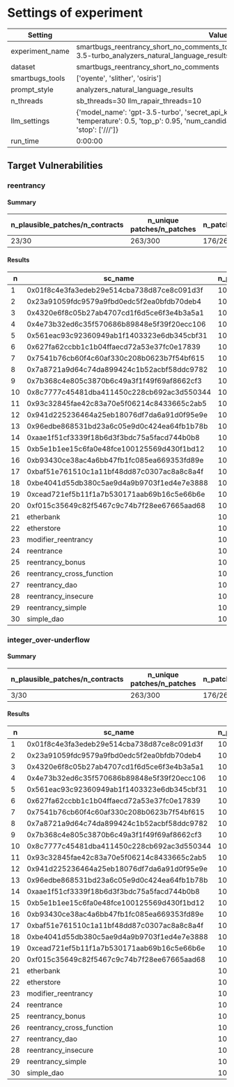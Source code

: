 # Settings of experiment

| Setting | Value |
| --- | --- |
| experiment_name | smartbugs_reentrancy_short_no_comments_tools3_patches10_tmp0.5_topp0.95_gpt-3.5-turbo_analyzers_natural_language_results |
| dataset | smartbugs_reentrancy_short_no_comments |
| smartbugs_tools | ['oyente', 'slither', 'osiris'] |
| prompt_style | analyzers_natural_language_results |
| n_threads | sb_threads=30 llm_rapair_threads=10 |
| llm_settings | {'model_name': 'gpt-3.5-turbo', 'secret_api_key': 'KTH_OPENAI_API_KEY', 'temperature': 0.5, 'top_p': 0.95, 'num_candidate_patches': 10, 'max_time': 3600, 'stop': ['///']} |
| run_time | 0:00:00 |

## Target Vulnerabilities


### reentrancy

#### Summary
| n_plausible_patches/n_contracts | n_unique patches/n_patches | n_patches_compiles/n_unique_patches |
| --- | --- | --- |
| 23/30 | 263/300 | 176/263 |

#### Results
| n | sc_name | n_patches | unique_paches_that_compile | best_patch | compiles | plausible_patch | osiris | oyente | slither |
| --- | --- | --- | --- | --- | --- | --- | --- | --- | --- |
| 1 | 0x01f8c4e3fa3edeb29e514cba738d87ce8c091d3f | 10 | 0/9 | patch_0 | False | False | Fix/Bug | Bug/Bug | Bug/Bug|
| 2 | 0x23a91059fdc9579a9fbd0edc5f2ea0bfdb70deb4 | 10 | 9/9 | patch_2 | True | True | Fix/Fix | Bug/Fix | Bug/Fix|
| 3 | 0x4320e6f8c05b27ab4707cd1f6d5ce6f3e4b3a5a1 | 10 | 6/9 | patch_0 | True | True | Bug/Fix | Bug/Fix | Bug/Fix|
| 4 | 0x4e73b32ed6c35f570686b89848e5f39f20ecc106 | 10 | 5/9 | patch_1 | True | True | Fix/Fix | Fix/Fix | Bug/Fix|
| 5 | 0x561eac93c92360949ab1f1403323e6db345cbf31 | 10 | 0/10 | patch_0 | False | False | Bug/Bug | Fix/Bug | Bug/Bug|
| 6 | 0x627fa62ccbb1c1b04ffaecd72a53e37fc0e17839 | 10 | 3/10 | patch_0 | True | False | Bug/Bug | Fix/Fix | Bug/Fix|
| 7 | 0x7541b76cb60f4c60af330c208b0623b7f54bf615 | 10 | 10/10 | patch_0 | True | True | Bug/Fix | Fix/Fix | Bug/Fix|
| 8 | 0x7a8721a9d64c74da899424c1b52acbf58ddc9782 | 10 | 9/10 | patch_0 | True | True | Fix/Fix | Fix/Fix | Bug/Fix|
| 9 | 0x7b368c4e805c3870b6c49a3f1f49f69af8662cf3 | 10 | 10/10 | patch_0 | True | True | Bug/Fix | Fix/Fix | Bug/Fix|
| 10 | 0x8c7777c45481dba411450c228cb692ac3d550344 | 10 | 2/10 | patch_5 | True | False | Bug/Bug | Fix/Fix | Bug/Fix|
| 11 | 0x93c32845fae42c83a70e5f06214c8433665c2ab5 | 10 | 10/10 | patch_2 | True | True | Fix/Fix | Fix/Fix | Bug/Fix|
| 12 | 0x941d225236464a25eb18076df7da6a91d0f95e9e | 10 | 4/10 | patch_4 | True | False | Bug/Fix | Fix/Fix | Bug/Bug|
| 13 | 0x96edbe868531bd23a6c05e9d0c424ea64fb1b78b | 10 | 3/9 | patch_1 | True | True | Fix/Fix | Fix/Fix | Bug/Fix|
| 14 | 0xaae1f51cf3339f18b6d3f3bdc75a5facd744b0b8 | 10 | 2/10 | patch_7 | True | True | Bug/Fix | Fix/Fix | Bug/Fix|
| 15 | 0xb5e1b1ee15c6fa0e48fce100125569d430f1bd12 | 10 | 10/10 | patch_0 | True | True | Fix/Fix | Fix/Fix | Bug/Fix|
| 16 | 0xb93430ce38ac4a6bb47fb1fc085ea669353fd89e | 10 | 10/10 | patch_0 | True | True | Bug/Fix | Bug/Fix | Bug/Fix|
| 17 | 0xbaf51e761510c1a11bf48dd87c0307ac8a8c8a4f | 10 | 6/8 | patch_1 | True | True | Bug/Fix | Bug/Fix | Bug/Fix|
| 18 | 0xbe4041d55db380c5ae9d4a9b9703f1ed4e7e3888 | 10 | 8/9 | patch_0 | True | True | Fix/Fix | Fix/Fix | Bug/Fix|
| 19 | 0xcead721ef5b11f1a7b530171aab69b16c5e66b6e | 10 | 9/10 | patch_2 | True | True | Fix/Fix | Fix/Fix | Bug/Fix|
| 20 | 0xf015c35649c82f5467c9c74b7f28ee67665aad68 | 10 | 10/10 | patch_0 | True | True | Fix/Fix | Fix/Fix | Bug/Fix|
| 21 | etherbank | 10 | 2/2 | patch_5 | True | True | Bug/Fix | Fix/Fix | Bug/Fix|
| 22 | etherstore | 10 | 3/7 | patch_4 | True | True | Bug/Fix | Fix/Fix | Bug/Fix|
| 23 | modifier_reentrancy | 10 | 8/8 | patch_0 | True | True | Fix/Fix | Fix/Fix | Fix/Fix|
| 24 | reentrance | 10 | 6/6 | patch_2 | True | True | Bug/Fix | Fix/Fix | Bug/Fix|
| 25 | reentrancy_bonus | 10 | 3/9 | patch_0 | True | False | Bug/Bug | Fix/Fix | Bug/Fix|
| 26 | reentrancy_cross_function | 10 | 3/3 | patch_9 | True | True | Bug/Fix | Fix/Fix | Bug/Fix|
| 27 | reentrancy_dao | 10 | 2/8 | patch_2 | True | False | Bug/Bug | Fix/Fix | Bug/Fix|
| 28 | reentrancy_insecure | 10 | 6/9 | patch_6 | True | True | Bug/Fix | Fix/Fix | Bug/Fix|
| 29 | reentrancy_simple | 10 | 9/9 | patch_2 | True | True | Bug/Fix | Fix/Fix | Bug/Fix|
| 30 | simple_dao | 10 | 8/10 | patch_1 | True | True | Bug/Fix | Fix/Fix | Bug/Fix|

### integer_over-underflow

#### Summary
| n_plausible_patches/n_contracts | n_unique patches/n_patches | n_patches_compiles/n_unique_patches |
| --- | --- | --- |
| 3/30 | 263/300 | 176/263 |

#### Results
| n | sc_name | n_patches | unique_paches_that_compile | best_patch | compiles | plausible_patch | osiris | oyente | slither |
| --- | --- | --- | --- | --- | --- | --- | --- | --- | --- |
| 1 | 0x01f8c4e3fa3edeb29e514cba738d87ce8c091d3f | 10 | 0/9 | patch_0 | False | False | Bug/Bug | Fix/Bug | Fix/Bug|
| 2 | 0x23a91059fdc9579a9fbd0edc5f2ea0bfdb70deb4 | 10 | 9/9 | patch_0 | True | False | Bug/Bug | Fix/Fix | Fix/Fix|
| 3 | 0x4320e6f8c05b27ab4707cd1f6d5ce6f3e4b3a5a1 | 10 | 6/9 | patch_0 | True | False | Bug/Bug | Fix/Fix | Fix/Fix|
| 4 | 0x4e73b32ed6c35f570686b89848e5f39f20ecc106 | 10 | 5/9 | patch_0 | True | False | Bug/Bug | Fix/Fix | Fix/Fix|
| 5 | 0x561eac93c92360949ab1f1403323e6db345cbf31 | 10 | 0/10 | patch_0 | False | False | Bug/Bug | Fix/Bug | Fix/Bug|
| 6 | 0x627fa62ccbb1c1b04ffaecd72a53e37fc0e17839 | 10 | 3/10 | patch_0 | True | False | Bug/Bug | Fix/Fix | Fix/Fix|
| 7 | 0x7541b76cb60f4c60af330c208b0623b7f54bf615 | 10 | 10/10 | patch_0 | True | False | Bug/Bug | Fix/Fix | Fix/Fix|
| 8 | 0x7a8721a9d64c74da899424c1b52acbf58ddc9782 | 10 | 9/10 | patch_0 | True | False | Bug/Bug | Fix/Fix | Fix/Fix|
| 9 | 0x7b368c4e805c3870b6c49a3f1f49f69af8662cf3 | 10 | 10/10 | patch_0 | True | True | Bug/Fix | Fix/Fix | Fix/Fix|
| 10 | 0x8c7777c45481dba411450c228cb692ac3d550344 | 10 | 2/10 | patch_5 | True | False | Bug/Bug | Fix/Fix | Fix/Fix|
| 11 | 0x93c32845fae42c83a70e5f06214c8433665c2ab5 | 10 | 10/10 | patch_0 | True | False | Bug/Bug | Fix/Fix | Fix/Fix|
| 12 | 0x941d225236464a25eb18076df7da6a91d0f95e9e | 10 | 4/10 | patch_4 | True | False | Bug/Bug | Fix/Fix | Fix/Fix|
| 13 | 0x96edbe868531bd23a6c05e9d0c424ea64fb1b78b | 10 | 3/9 | patch_1 | True | False | Bug/Bug | Fix/Fix | Fix/Fix|
| 14 | 0xaae1f51cf3339f18b6d3f3bdc75a5facd744b0b8 | 10 | 2/10 | patch_1 | True | False | Bug/Bug | Fix/Fix | Fix/Fix|
| 15 | 0xb5e1b1ee15c6fa0e48fce100125569d430f1bd12 | 10 | 10/10 | patch_0 | True | False | Bug/Bug | Fix/Fix | Fix/Fix|
| 16 | 0xb93430ce38ac4a6bb47fb1fc085ea669353fd89e | 10 | 10/10 | patch_0 | True | False | Bug/Bug | Fix/Fix | Fix/Fix|
| 17 | 0xbaf51e761510c1a11bf48dd87c0307ac8a8c8a4f | 10 | 6/8 | patch_0 | True | False | Bug/Bug | Fix/Fix | Fix/Fix|
| 18 | 0xbe4041d55db380c5ae9d4a9b9703f1ed4e7e3888 | 10 | 8/9 | patch_0 | True | False | Bug/Bug | Fix/Fix | Fix/Fix|
| 19 | 0xcead721ef5b11f1a7b530171aab69b16c5e66b6e | 10 | 9/10 | patch_1 | True | False | Bug/Bug | Fix/Fix | Fix/Fix|
| 20 | 0xf015c35649c82f5467c9c74b7f28ee67665aad68 | 10 | 10/10 | patch_0 | True | False | Bug/Bug | Fix/Fix | Fix/Fix|
| 21 | etherbank | 10 | 2/2 | patch_0 | True | False | Fix/Bug | Fix/Fix | Fix/Fix|
| 22 | etherstore | 10 | 3/7 | patch_4 | True | False | Bug/Bug | Fix/Fix | Fix/Fix|
| 23 | modifier_reentrancy | 10 | 8/8 | patch_0 | True | True | Fix/Fix | Fix/Fix | Fix/Fix|
| 24 | reentrance | 10 | 6/6 | patch_0 | True | False | Bug/Bug | Fix/Fix | Fix/Fix|
| 25 | reentrancy_bonus | 10 | 3/9 | patch_0 | True | False | Bug/Bug | Fix/Fix | Fix/Fix|
| 26 | reentrancy_cross_function | 10 | 3/3 | patch_0 | True | False | Bug/Bug | Fix/Fix | Fix/Fix|
| 27 | reentrancy_dao | 10 | 2/8 | patch_2 | True | False | Bug/Bug | Fix/Fix | Fix/Fix|
| 28 | reentrancy_insecure | 10 | 6/9 | patch_1 | True | True | Fix/Fix | Fix/Fix | Fix/Fix|
| 29 | reentrancy_simple | 10 | 9/9 | patch_1 | True | False | Bug/Bug | Fix/Fix | Fix/Fix|
| 30 | simple_dao | 10 | 8/10 | patch_1 | True | False | Bug/Bug | Fix/Fix | Fix/Fix|
